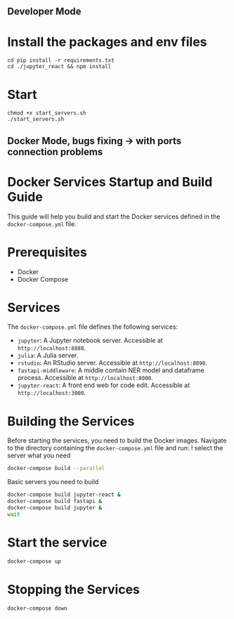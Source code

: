 ## Developer Mode
# Install the packages and env files 
```
cd pip install -r requirements.txt 
cd ./jupyter_react && npm install 
```
# Start
```
chmod +x start_servers.sh 
./start_servers.sh
```

## Docker Mode, bugs fixing -> with ports connection problems
# Docker Services Startup and Build Guide

This guide will help you build and start the Docker services defined in the `docker-compose.yml` file.

# Prerequisites

- Docker
- Docker Compose

# Services

The `docker-compose.yml` file defines the following services:

- `jupyter`: A Jupyter notebook server. Accessible at `http://localhost:8888`.
- `julia`: A Julia server. 
- `rstudio`: An RStudio server. Accessible at `http://localhost:8890`.
- `fastapi-middleware`: A middle contain NER model and dataframe process. Accessible at `http://localhost:8000`.
- `jupyter-react`: A front end web for code edit. Accessible at `http://localhost:3000`.

# Building the Services

Before starting the services, you need to build the Docker images. Navigate to the directory containing the `docker-compose.yml` file and run:
! select the server what you need
```bash
docker-compose build --parallel
```
Basic servers you need to build
```bash
docker-compose build jupyter-react &
docker-compose build fastapi &
docker-compose build jupyter &
wait
```


# Start the service
```bash
docker-compose up
```

# Stopping the Services
```bash
docker-compose down
```
